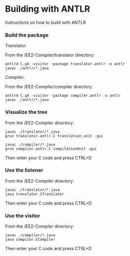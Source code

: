 # Building with ANTLR

Instructions on how to build with ANTLR

### Build the package


Translator:

From the /EE2-Compiler/translator directory:
```
antlr4 C.g4 -visitor -package translator.antlr -o antlr
javac ./antlr/*.java
```


Compiler:

From the /EE2-Compiler/compiler directory:
```
antlr4 C.g4 -visitor -package compiler.antlr -o antlr
javac ./antlr/*.java
```

### Visualize the tree

From the /EE2-Compiler directory:

```
javac ./translator/*.java
grun translator.antlr.C translation_unit -gui

javac ./compiler/*.java
grun compiler.antlr.C compilationUnit -gui

```

Then enter your C code and press CTRL+D

### Use the listener

From the /EE2-Compiler directory:

```
javac ./translator/*.java
java translator.CTranslator
```

Then enter your C code and press CTRL+D

### Use the visitor

From the /EE2-Compiler directory:

```
javac ./compiler/*.java
java compiler.CCompiler
```

Then enter your C code and press CTRL+D